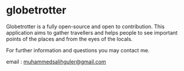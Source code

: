 # globetrotter
Globetrotter is a fully open-source and open to contribution. This application aims to gather travellers and helps people to see important points of the places and from the eyes of the locals.

For further information and questions you may contact me.

email : muhammedsalihguler@gmail.com
